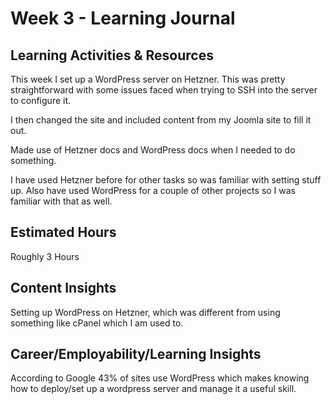 # Week 3 - Learning Journal

## Learning Activities & Resources

This week I set up a WordPress server on Hetzner. This was pretty straightforward with some issues faced when trying to SSH into the server to configure it. 

I then changed the site and included content from my Joomla site to fill it out.

Made use of Hetzner docs and WordPress docs when I needed to do something.

I have used Hetzner before for other tasks so was familiar with setting stuff up. Also have used WordPress for a couple of other projects so I was familiar with that as well.

## Estimated Hours

Roughly 3 Hours

## Content Insights

Setting up WordPress on Hetzner, which was different from using something like cPanel which I am used to.

## Career/Employability/Learning Insights

According to Google 43% of sites use WordPress which makes knowing how to deploy/set up a wordpress server and manage it a useful skill. 
